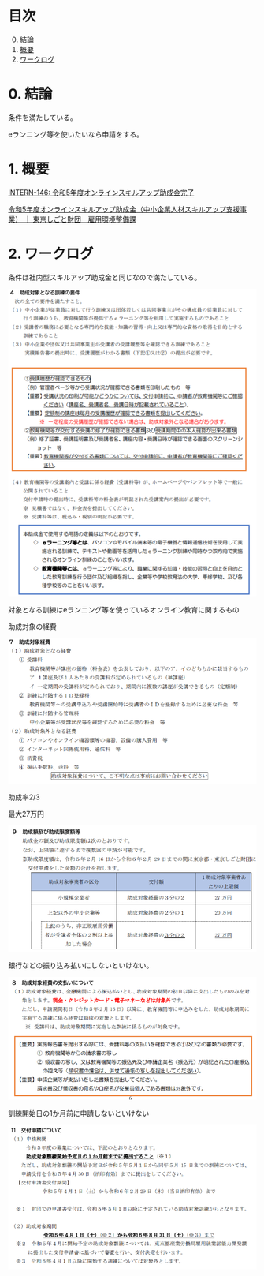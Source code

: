 # 目次

0. [結論](#結論)
1. [概要](#概要)
2. [ワークログ](#ワークログ)

# 0. 結論
条件を満たしている。

eランニング等を使いたいなら申請をする。

 

# 1. 概要
[INTERN-146: 令和5年度オンラインスキルアップ助成金完了](https://remotesalesproject.atlassian.net/browse/INTERN-146)
 
[令和5年度オンラインスキルアップ助成金（中小企業人材スキルアップ支援事業） ｜ 東京しごと財団　雇用環境整備課](https://www.shigotozaidan.or.jp/koyo-kankyo/boshu/online.html)

# 2. ワークログ
 条件は社内型スキルアップ助成金と同じなので満たしている。

![alt text](../images/image92.png)

対象となる訓練はeランニング等を使っているオンライン教育に関するもの

助成対象の経費

![alt text](../images/image93.png)

助成率2/3

最大27万円

![alt text](../images/image94.png)
 

銀行などの振り込み払いにしないといけない。

![alt text](../images/image95.png)



訓練開始日の1か月前に申請しないといけない

![alt text](../images/image96.png)
